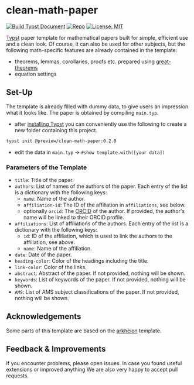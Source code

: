 # clean-math-paper

[![Build Typst Document](https://github.com/JoshuaLampert/clean-math-paper/actions/workflows/build.yml/badge.svg)](https://github.com/JoshuaLampert/clean-math-paper/actions/workflows/build.yml)
[![Repo](https://img.shields.io/badge/GitHub-repo-blue)](https://github.com/JoshuaLampert/clean-math-paper)
[![License: MIT](https://img.shields.io/badge/License-MIT-success.svg)](https://opensource.org/licenses/MIT)

[Typst](https://typst.app/home/) paper template for mathematical papers built for simple, efficient use and a clean look.
Of course, it can also be used for other subjects, but the following math-specific features are already contained in the template:

- theorems, lemmas, corollaries, proofs etc. prepared using [great-theorems](https://typst.app/universe/package/great-theorems)
- equation settings

## Set-Up

The template is already filled with dummy data, to give users an impression what it looks like. The paper is obtained by compiling `main.typ`.

- after [installing Typst](https://github.com/typst/typst?tab=readme-ov-file#installation) you can conveniently use the following to create a new folder containing this project.

```bash
typst init @preview/clean-math-paper:0.2.0
```

- edit the data in `main.typ` → `#show template.with([your data])`

### Parameters of the Template

- `title`: Title of the paper.
- `authors`: List of names of the authors of the paper. Each entry of the list is a dictionary with the following keys:
  - `name`: Name of the author.
  - `affiliation-id`: The ID of the affiliation in `affiliations`, see below.
  - optionally `orcid`: The [ORCID](https://orcid.org/) of the author. If provided, the author's name will be linked to their ORCID profile.
- `affiliations`: List of affiliations of the authors. Each entry of the list is a dictionary with the following keys:
  - `id`: ID of the affiliation, which is used to link the authors to the affiliation, see above.
  - `name`: Name of the affiliation.
- `date`: Date of the paper.
- `heading-color`: Color of the headings including the title.
- `link-color`: Color of the links.
- `abstract`: Abstract of the paper. If not provided, nothing will be shown.
- `keywords`: List of keywords of the paper. If not provided, nothing will be shown.
- `AMS`: List of AMS subject classifications of the paper. If not provided, nothing will be shown.

## Acknowledgements

Some parts of this template are based on the [arkheion](https://github.com/mgoulao/arkheion) template.

## Feedback & Improvements

If you encounter problems, please open issues. In case you found useful extensions or improved anything We are also very happy to accept pull requests.
